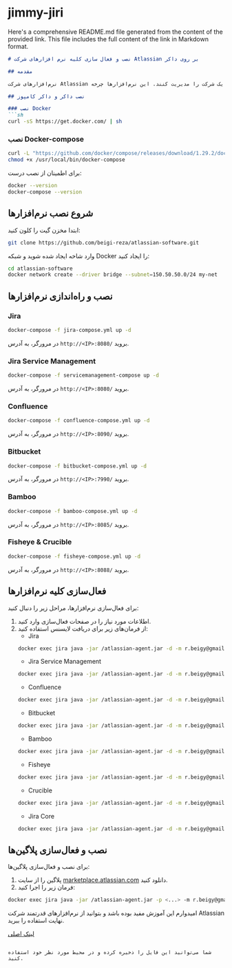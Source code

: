 # jimmy-jiri

Here's a comprehensive README.md file generated from the content of the provided link. This file includes the full content of the link in Markdown format.

```markdown
# نصب و فعال سازی کلیه نرم افزارهای شرکت Atlassian بر روی داکر

## مقدمه

نرم‌افزارهای شرکت Atlassian با یکپارچگی کامل، امکانات بی‌نظیری را در اختیار کاربران قرار می‌دهند و می‌توانند کل فرایندهای یک شرکت را مدیریت کنند. این نرم‌افزارها چرخه CI/CD را در بالاترین سطح و کیفیت ممکن به وجود می‌آورند.

## نصب داکر و داکر کامپوز

### نصب Docker
```sh
curl -sS https://get.docker.com/ | sh
```

### نصب Docker-compose
```sh
curl -L "https://github.com/docker/compose/releases/download/1.29.2/docker-compose-$(uname -s)-$(uname -m)" -o /usr/local/bin/docker-compose
chmod +x /usr/local/bin/docker-compose
```

برای اطمینان از نصب درست:
```sh
docker --version
docker-compose --version
```

## شروع نصب نرم‌افزارها

ابتدا مخزن گیت را کلون کنید:
```sh
git clone https://github.com/beigi-reza/atlassian-software.git
```
وارد شاخه ایجاد شده شوید و شبکه Docker را ایجاد کنید:
```sh
cd atlassian-software
docker network create --driver bridge --subnet=150.50.50.0/24 my-net
```

## نصب و راه‌اندازی نرم‌افزارها

### Jira
```sh
docker-compose -f jira-compose.yml up -d
```
در مرورگر، به آدرس `http://<IP>:8080/` بروید.

### Jira Service Management
```sh
docker-compose -f servicemanagement-compose up -d
```
در مرورگر، به آدرس `http://<IP>:8080/` بروید.

### Confluence
```sh
docker-compose -f confluence-compose.yml up -d
```
در مرورگر، به آدرس `http://<IP>:8090/` بروید.

### Bitbucket
```sh
docker-compose -f bitbucket-compose.yml up -d
```
در مرورگر، به آدرس `http://<IP>:7990/` بروید.

### Bamboo
```sh
docker-compose -f bamboo-compose.yml up -d
```
در مرورگر، به آدرس `http://<IP>:8085/` بروید.

### Fisheye & Crucible
```sh
docker-compose -f fisheye-compose.yml up -d
```
در مرورگر، به آدرس `http://<IP>:8088/` بروید.

## فعال‌سازی کلیه نرم‌افزارها

برای فعال‌سازی نرم‌افزارها، مراحل زیر را دنبال کنید:
1. اطلاعات مورد نیاز را در صفحات فعال‌سازی وارد کنید.
2. از فرمان‌های زیر برای دریافت لایسنس استفاده کنید:
    - Jira
    ```sh
    docker exec jira java -jar /atlassian-agent.jar -d -m r.beigy@gmail.com -o reza-beigi -p jira -s <ServerID>
    ```
    - Jira Service Management
    ```sh
    docker exec jira java -jar /atlassian-agent.jar -d -m r.beigy@gmail.com -o reza-beigi -p jsm -s <ServerID>
    ```
    - Confluence
    ```sh
    docker exec jira java -jar /atlassian-agent.jar -d -m r.beigy@gmail.com -o reza-beigi -p conf -s <ServerID>
    ```
    - Bitbucket
    ```sh
    docker exec jira java -jar /atlassian-agent.jar -d -m r.beigy@gmail.com -o reza-beigi -p bitbucket -s <ServerID>
    ```
    - Bamboo
    ```sh
    docker exec jira java -jar /atlassian-agent.jar -d -m r.beigy@gmail.com -o reza-beigi -p bamboo -s <ServerID>
    ```
    - Fisheye
    ```sh
    docker exec jira java -jar /atlassian-agent.jar -d -m r.beigy@gmail.com -o reza-beigi -p fisheye -s <ServerID>
    ```
    - Crucible
    ```sh
    docker exec jira java -jar /atlassian-agent.jar -d -m r.beigy@gmail.com -o reza-beigi -p crucible -s <ServerID>
    ```
    - Jira Core
    ```sh
    docker exec jira java -jar /atlassian-agent.jar -d -m r.beigy@gmail.com -o reza-beigi -p js -s <ServerID>
    ```

## نصب و فعال‌سازی پلاگین‌ها

برای نصب و فعال‌سازی پلاگین‌ها:
1. پلاگین را از سایت [marketplace.atlassian.com](https://marketplace.atlassian.com) دانلود کنید.
2. فرمان زیر را اجرا کنید:
```sh
docker exec jira java -jar /atlassian-agent.jar -p <...> -m r.beigy@gmail.com -o reza-beigi -s <ServerID>
```

امیدوارم این آموزش مفید بوده باشد و بتوانید از نرم‌افزارهای قدرتمند شرکت Atlassian نهایت استفاده را ببرید.

[لینک اصلی](https://virgool.io/@r.beigy/نصب-و-فعال-سازی-کلیه-نرم-افزارهای-شرکت-atlassian-oclfipois9qk)
```

شما می‌توانید این فایل را ذخیره کرده و در محیط مورد نظر خود استفاده کنید.
